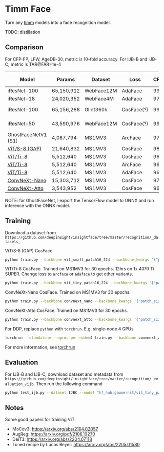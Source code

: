 # Timm Face

Turn any [timm](https://github.com/huggingface/pytorch-image-models) models into a face recognition model.

TODO: distillation

## Comparison

For CFP-FP, LFW, AgeDB-30, metric is 10-fold accuracy. For IJB-B and IJB-C, metric is TAR@FAR=1e-4

Model       | Params     | Dataset    | Loss    | CFP-FP | LFW    | AgeDB-30 | IJB-B | IJB-C | Source
------------|------------|------------|---------|--------|--------|----------|-------|-------|-------
iResNet-100 | 65,150,912 | WebFace12M | AdaFace | 99.21% | 99.82% | 98.00%   | 96.15% | 97.27% | [mk-minchul/AdaFace](https://github.com/mk-minchul/AdaFace)
iResNet-18  | 24,020,352 | WebFace4M  | AdaFace | 97.09% | 99.52% | 96.27%   | 90.29% | 92.60% | [mk-minchul/AdaFace](https://github.com/mk-minchul/AdaFace)
iResNet-100 | 65,156,288 | Glint360k  | CosFace(?) | 99.16% | 99.83% | 98.45% | 95.78% | 97.04% | [deepinsight/insightface](https://github.com/deepinsight/insightface) (antelopev2)
iResNet-50  | 43,590,976 | WebFace12M | CosFace(?) | 99.24% | 99.80% | 98.07% | 95.35% | 96.83% | [deepinsight/insightface](https://github.com/deepinsight/insightface) (buffalo_l)
GhostFaceNetV1 (S1) | 4,087,794 | MS1MV3 | ArcFace | 97.01% | 99.52% | 97.12% | 92.48% | 94.46% | [HamadYA/GhostFaceNets](https://github.com/HamadYA/GhostFaceNets)
[ViT/S-8 (GAP)](https://huggingface.co/gaunernst/vit_small_patch8_gap_112.cosface_ms1mv3) | 21,640,832 | MS1MV3 | CosFace | 98.56% | 99.78% | 97.90% | 94.38% | 95.88% | This repo
[ViT/Ti-8](https://huggingface.co/gaunernst/vit_tiny_patch8_112.cosface_ms1mv3) |  5,512,640 | MS1MV3 | CosFace | 96.44% | 99.77% | 97.23% | 92.69% | 94.49% | This repo
[ViT/Ti-8](https://huggingface.co/gaunernst/vit_tiny_patch8_112.arcface_ms1mv3) |  5,512,640 | MS1MV3 | ArcFace | 96.91% | 99.67% | 97.17% | 91.78% | 93.63% | This repo
[ViT/Ti-8](https://huggingface.co/gaunernst/vit_tiny_patch8_112.adaface_ms1mv3) |  5,512,640 | MS1MV3 | AdaFace | 96.19% | 99.75% | 97.00% | 91.95% | 93.81% | This repo
[ConvNeXt-Nano](https://huggingface.co/gaunernst/convnext_nano.cosface_ms1mv3)  | 15,303,712 | MS1MV3 | CosFace | 97.94% | 99.67% | 97.58% | 93.45% | 95.13% | This repo
[ConvNeXt-Atto](https://huggingface.co/gaunernst/convnext_atto.cosface_ms1mv3)  |  3,543,952 | MS1MV3 | CosFace | 96.33% | 99.68% | 96.90% | 91.76% | 93.58% | This repo

NOTE: for GhostFaceNet, I export the TensorFlow model to ONNX and run inference with the ONNX model.

## Training

Download a dataset from `https://github.com/deepinsight/insightface/tree/master/recognition/_datasets_`

ViT/S-8 (GAP) CosFace.

```bash
python train.py --backbone vit_small_patch16_224 --backbone_kwargs '{"patch_size":8,"img_size":112,"patch_drop_rate":0.1,"class_token":false,"global_pool":"avg"}' --ds_path ms1m-retinaface-t1 --batch_size 384 --total_steps 400_000 --lr 5e-4 --weight_decay 5e-2 --clip_grad_norm 1 --run_name vit_small_gap_cosface_randaugment --eval_interval 10_000 --loss cosface --compile --augmentations "v2.RandAugment()"
```

ViT/Ti-8 CosFace. Trained on MS1MV3 for 30 epochs. 12hrs on 1x 4070 Ti SUPER. Change loss to `arcface` or `adaface` to get other variants.

```bash
python train.py --backbone vit_tiny_patch16_224 --backbone_kwargs '{"patch_size":8,"img_size":112}' --partial_fc 16_384 --ds_path ms1m-retinaface-t1 --batch_size 768 --total_steps 200_000 --lr 1e-3 --weight_decay 1e-1 --clip_grad_norm 1 --run_name vit_tiny_cosface --eval_interval 10_000 --loss cosface --compile
```

ConvNeXt-Nano CosFace. Trained on MS1MV3 for 30 epochs.

```bash
python train.py --backbone convnext_nano --backbone_kwargs '{"patch_size":2,"drop_path_rate":0.1}' --partial_fc 16_384 --ds_path ms1m-retinaface-t1 --batch_size 768 --total_steps 200_000 --lr 1e-3 --weight_decay 1e-1 --warmup 0.1 --clip_grad_norm 1 --run_name convnext_nano_cosface --eval_interval 10_000 --loss cosface --channels_last --compile --augmentations "v2.RandomChoice([v2.ColorJitter(0.1,0.1,0.1,0.1), v2.RandomAffine(0,(0.1,0.1))])"
```

ConvNeXt-Atto CosFace. Trained on MS1MV3 for 30 epochs.

```bash
python train.py --backbone convnext_atto --backbone_kwargs '{"patch_size":2}' --partial_fc 16_384 --ds_path ms1m-retinaface-t1 --batch_size 768 --total_steps 200_000 --lr 1e-3 --weight_decay 1e-1 --clip_grad_norm 1 --run_name convnext_atto_cosface --eval_interval 10_000 --loss cosface --channels_last --compile
```

For DDP, replace `python` with `torchrun`. E.g. single-node 4 GPUs

```bash
torchrun --standalone --nproc-per-node=4 train.py --backbone convnext_atto --backbone_kwargs '{"patch_size":2}' --ds_path ms1m-retinaface-t1 --batch_size 768 --total_steps 200_000 --lr 1e-3 --weight_decay 1e-1 --clip_grad_norm 1 --run_name convnext_atto_cosface --eval_interval 10_000 --loss cosface --channels_last --compile
```

For more information, see [torchrun](https://pytorch.org/docs/stable/elastic/run.html)

## Evaluation

For IJB-B and IJB-C, download dataset and metadata from `https://github.com/deepinsight/insightface/tree/master/recognition/_evaluation_/ijb`. Then run the following command

```bash
python test_ijb.py --dataset IJBC --model "hf_hub:gaunernst/vit_tiny_patch8_112.cosface_ms1mv3" --model_kwargs '{"pretrained":true}'
```

## Notes

Some good papers for training ViT
- MoCov3: https://arxiv.org/abs/2104.02057
- AugReg: https://arxiv.org/pdf/2106.10270
- DeiT3: https://arxiv.org/abs/2204.07118
- Tuned recipe by Lucas Beyer: https://arxiv.org/abs/2205.01580
